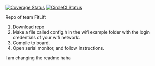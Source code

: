 [![Coverage Status](https://img.shields.io/coveralls/FitLift/FitLift/master.svg?style=flat)](https://coveralls.io/github/FitLift/FitLift?branch=master) [![CircleCI Status](https://circleci.com/gh/FitLift/FitLift.svg?style=shield&circle-token=:circle-token)](https://circleci.com/gh/FitLift/FitLift)

Repo of team FitLift

1. Download repo
2. Make a file called config.h in the wifi example folder with the login credentials of your wifi network.
3. Compile to board.
4. Open serial monitor, and follow instructions.

I am changing the readme haha
